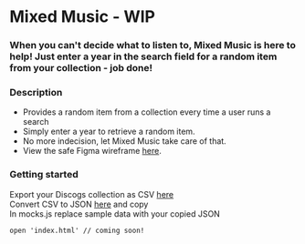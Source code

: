 Mixed Music - WIP
=
### When you can't decide what to listen to, Mixed Music is here to help! Just enter a year in the search field for a random item from your collection - job done! 

### Description
* Provides a random item from a collection every time a user runs a search   
* Simply enter a year to retrieve a random item.  
* No more indecision, let Mixed Music take care of that.
* View the safe Figma wireframe [here](https://www.figma.com/file/k43yjHKhMAp7uuT23K7N4J/wireframe?type=design&node-id=0%3A1&mode=design&t=tA5VuNaP6t6XLEAV-1). 

<!-- 
### Image
![Sonny and Mariel high fiving.](https://content.codecademy.com/courses/learn-cpp/community-challenge/highfive.gif)  
```code
![Alt text](URL or file path)  
``` -->

<!-- ### Features 
* list project features
* don't be afraid to brag  
* demonstrate unique features that make it stand out
* add screenshots  

### Features under construction / coming soon
* list of cool stuff under construction -->

### Getting started  
Export your Discogs collection as CSV [here](https://www.discogs.com/users/export)  
Convert CSV to JSON [here](https://www.convertcsv.com/csv-to-json.htm) and copy  
In mocks.js replace sample data with your copied JSON 
```code
open 'index.html' // coming soon!
```

<!-- 

### Tech stack / technologies
#### Front
* [React](https://react.dev/learn)

#### Back
* [Express](https://expressjs.com/)  

### Collaborators
* Write your team members’ or collaborators’ names here along with a link to their GitHub profile.  

### Licence
* List a licence so other developers can understand what they can and cannot do with your project
* [Choose a license](https://choosealicense.com/) -->